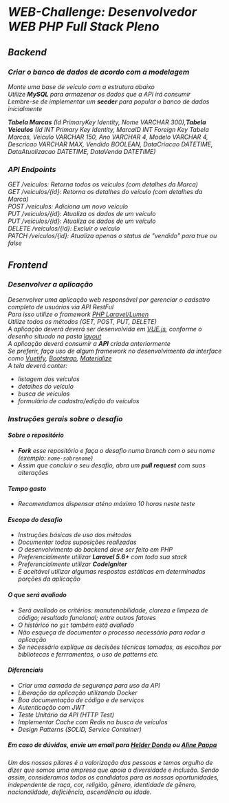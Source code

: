 # *WEB-Challenge: Desenvolvedor WEB PHP Full Stack Pleno*

## *Backend*
### *Criar o banco de dados de acordo com a modelagem*</br>
*Monte uma base de veículo com a estrutura abaixo*</br>
*Utilize **MySQL** para armazenar os dados que a API irá consumir*</br>
*Lembre-se de implementar um **seeder** para popular o banco de dados inicialmente*</p>
***Tabela Marcas** (Id PrimaryKey Identity, Nome VARCHAR 300),**Tabela Veiculos** (Id INT Primary Key Identity, MarcaID INT Foreign Key Tabela Marcas, Veiculo VARCHAR 150, Ano VARCHAR 4, Modelo VARCHAR 4, Descricao VARCHAR MAX, Vendido BOOLEAN, DataCriacao DATETIME, DataAtualizacao DATETIME, DataVenda DATETIME)*

### *API Endpoints*</br>
*GET /veiculos: Retorna todos os veículos (com detalhes da Marca)*</br>
*GET /veiculos/{id}: Retorna os detalhes do veículo (com detalhes da Marca)*</br>
*POST /veiculos: Adiciona um novo veículo*</br>
*PUT /veiculos/{id}: Atualiza os dados de um veículo*</br>
*PUT /veiculos/{id}: Atualiza os dados de um veículo*</br>
*DELETE /veiculos/{id}: Excluir o veículo*</br>
*PATCH /veiculos/{id}: Atualiza apenas o status de "vendido" para true ou false*</br>

## *Frontend*
### *Desenvolver a aplicação*</br>
*Desenvolver uma aplicação web responsável por gerenciar o cadsatro completo de usuários via API RestFul*</br>
*Para isso utilize o framework [PHP Laravel/Lumen](https://lumen.laravel.com/)*</br>
*Utilize todos os métodos (GET, POST, PUT, DELETE)*</br>
*A aplicação deverá deverá ser desenvolvida em [VUE.js](https://vuejs.org/), conforme o desenho situado na pasta [layout](https://github.com/gpzanon/WEB-Challenge/tree/main/Layout)*</br>
*A aplicação deverá consumir a **API** criada anteriormente*</br>
*Se preferir, faça uso de algum framework no desenvolvimento da interface como [Vuetify](https://vuetifyjs.com/en/), [Bootstrap](https://getbootstrap.com/), [Materialize](https://getbootstrap.com/)*</br>
*A tela deverá conter:*</br>
- *listagem dos veículos*</br>
- *detalhes do veículo*</br>
- *busca de veículos*</br>
- *formulário de cadastro/edição do veículos*</p></p>

### *Instruções gerais sobre o desafio*

#### *Sobre o repositório*
- ***Fork** esse repositório e faça o desafio numa branch com o seu nome (exemplo: `nome-sobrenome`)*</br>
- *Assim que concluir o seu desafio, abra um **pull request** com suas alterações*</br>

#### *Tempo gasto*
- *Recomendamos dispensar aténo máximo 10 horas neste teste*</br>

#### *Escopo do desafio*</br>
- *Instruções básicas de uso dos métodos*</br>
- *Documentar todas suposições realizadas*</br>
- *O desenvolvimento do backend deve ser feito em PHP*</br>
- *Preferencialmente utilizar **Laravel 5.6+** com toda sua stack*</br>
- *Preferencialmente utilizar **CodeIgniter***</br>
- *É aceitável utilizar algumas respostas estáticas em determinadas porções da aplicação*</br>

#### *O que será avaliado*</br>
- *Será avaliado os critérios: manutenabilidade, clareza e limpeza de código; resultado funcional; entre outros fatores*</br>
- *O histórico no `git` também está avaliado*</br>
- *Não esqueça de documentar o processo necessário para rodar a aplicação*</br>
- *Se necessário explique as decisões técnicas tomadas, as escolhas por bibliotecas e ferrramentas, o uso de patterns etc.*</br>

#### *Diferenciais*
- *Criar uma camada de segurança para uso da API*
- *Liberação da aplicação utilizando Docker*
- *Boa documentação de código e de serviços*
- *Autenticação com JWT*
- *Teste Unitário da API (HTTP Test)*
- *Implementar Cache com Redis na busca de veículos*
- *Design Patterns (SOLID, Service Container)*</p>

##### *Em caso de dúvidas, envie um email para [Helder Donda](mailto:helder.dev@seguralta.com.br) ou [Aline Pappa](mailto:aline.dev@seguralta.com.br)*
*Um dos nossos pilares é a valorização das pessoas e temos orgulho de dizer que somos uma empresa que apoia a diversidade e inclusão. Sendo assim, consideramos todos os candidatos para as nossas oportunidades, independente de raça, cor, religião, gênero, identidade de gênero, nacionalidade, deficiência, ascendência ou idade.*
